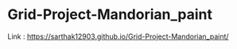 # Grid-Project-Mandorian_paint

Link :  https://sarthak12903.github.io/Grid-Project-Mandorian_paint/
